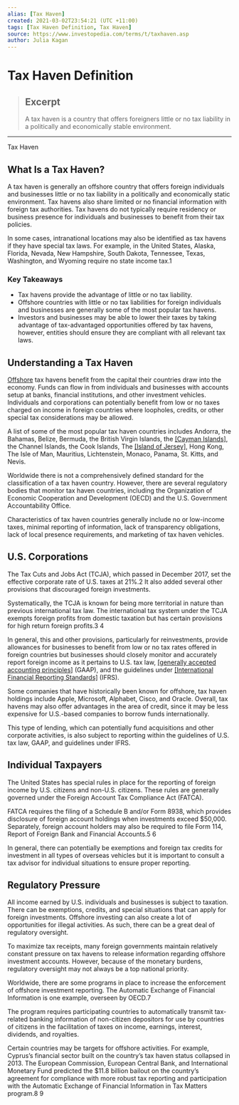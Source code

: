 ```yaml
---
alias: [Tax Haven]
created: 2021-03-02T23:54:21 (UTC +11:00)
tags: [Tax Haven Definition, Tax Haven]
source: https://www.investopedia.com/terms/t/taxhaven.asp
author: Julia Kagan
---
```


# Tax Haven Definition

> ## Excerpt
> A tax haven is a country that offers foreigners little or no tax liability in a politically and economically stable environment.

---

Tax Haven
## What Is a Tax Haven?

A tax haven is generally an offshore country that offers foreign individuals and businesses little or no tax liability in a politically and economically static environment. Tax havens also share limited or no financial information with foreign tax authorities. Tax havens do not typically require residency or business presence for individuals and businesses to benefit from their tax policies.

In some cases, intranational locations may also be identified as tax havens if they have special tax laws. For example, in the United States, Alaska, Florida, Nevada, New Hampshire, South Dakota, Tennessee, Texas, Washington, and Wyoming require no state income tax.1

### Key Takeaways

-   Tax havens provide the advantage of little or no tax liability.
-   Offshore countries with little or no tax liabilities for foreign individuals and businesses are generally some of the most popular tax havens.
-   Investors and businesses may be able to lower their taxes by taking advantage of tax-advantaged opportunities offered by tax havens, however, entities should ensure they are compliant with all relevant tax laws.

## Understanding a Tax Haven

[Offshore](https://www.investopedia.com/terms/o/offshore.asp) tax havens benefit from the capital their countries draw into the economy. Funds can flow in from individuals and businesses with accounts setup at banks, financial institutions, and other investment vehicles. Individuals and corporations can potentially benefit from low or no taxes charged on income in foreign countries where loopholes, credits, or other special tax considerations may be allowed.

A list of some of the most popular tax haven countries includes Andorra, the Bahamas, Belize, Bermuda, the British Virgin Islands, the [[Cayman Islands]](https://www.investopedia.com/ask/answers/100215/why-cayman-islands-considered-tax-haven.asp), the Channel Islands, the Cook Islands, The [[Island of Jersey]](https://www.investopedia.com/ask/answers/061716/why-jersey-considered-tax-haven-c-cs.asp), Hong Kong, The Isle of Man, Mauritius, Lichtenstein, Monaco, Panama, St. Kitts, and Nevis.

Worldwide there is not a comprehensively defined standard for the classification of a tax haven country. However, there are several regulatory bodies that monitor tax haven countries, including the Organization of Economic Cooperation and Development (OECD) and the U.S. Government Accountability Office.

Characteristics of tax haven countries generally include no or low-income taxes, minimal reporting of information, lack of transparency obligations, lack of local presence requirements, and marketing of tax haven vehicles.

## U.S. Corporations

The Tax Cuts and Jobs Act (TCJA), which passed in December 2017, set the effective corporate rate of U.S. taxes at 21%.2 It also added several other provisions that discouraged foreign investments.

Systematically, the TCJA is known for being more territorial in nature than previous international tax law. The international tax system under the TCJA exempts foreign profits from domestic taxation but has certain provisions for high return foreign profits.3 4

In general, this and other provisions, particularly for reinvestments, provide allowances for businesses to benefit from low or no tax rates offered in foreign countries but businesses should closely monitor and accurately report foreign income as it pertains to U.S. tax law, [[generally accepted accounting principles]](https://www.investopedia.com/terms/g/gaap.asp) (GAAP), and the guidelines under [[International Financial Reporting Standards]](https://www.investopedia.com/terms/i/ifrs.asp) (IFRS).

Some companies that have historically been known for offshore, tax haven holdings include Apple, Microsoft, Alphabet, Cisco, and Oracle. Overall, tax havens may also offer advantages in the area of credit, since it may be less expensive for U.S.-based companies to borrow funds internationally.

This type of lending, which can potentially fund acquisitions and other corporate activities, is also subject to reporting within the guidelines of U.S. tax law, GAAP, and guidelines under IFRS.

## Individual Taxpayers

The United States has special rules in place for the reporting of foreign income by U.S. citizens and non-U.S. citizens. These rules are generally governed under the Foreign Account Tax Compliance Act (FATCA).

FATCA requires the filing of a Schedule B and/or Form 8938, which provides disclosure of foreign account holdings when investments exceed $50,000. Separately, foreign account holders may also be required to file Form 114, Report of Foreign Bank and Financial Accounts.5 6

In general, there can potentially be exemptions and foreign tax credits for investment in all types of overseas vehicles but it is important to consult a tax advisor for individual situations to ensure proper reporting.

## Regulatory Pressure

All income earned by U.S. individuals and businesses is subject to taxation. There can be exemptions, credits, and special situations that can apply for foreign investments. Offshore investing can also create a lot of opportunities for illegal activities. As such, there can be a great deal of regulatory oversight.

To maximize tax receipts, many foreign governments maintain relatively constant pressure on tax havens to release information regarding offshore investment accounts. However, because of the monetary burdens, regulatory oversight may not always be a top national priority.

Worldwide, there are some programs in place to increase the enforcement of offshore investment reporting. The Automatic Exchange of Financial Information is one example, overseen by OECD.7

The program requires participating countries to automatically transmit tax-related banking information of non-citizen depositors for use by countries of citizens in the facilitation of taxes on income, earnings, interest, dividends, and royalties.

Certain countries may be targets for offshore activities. For example, Cyprus’s financial sector built on the country’s tax haven status collapsed in 2013. The European Commission, European Central Bank, and International Monetary Fund predicted the $11.8 billion bailout on the country’s agreement for compliance with more robust tax reporting and participation with the Automatic Exchange of Financial Information in Tax Matters program.8 9
